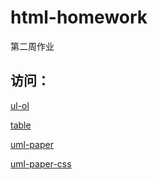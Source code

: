 # html-homework
第二周作业

## 访问：

[ul-ol](https://demos-ritter.github.io/html-homework/ul-ol/)

[table](https://demos-ritter.github.io/html-homework/table/)

[uml-paper](https://demos-ritter.github.io/html-homework/uml-paper/)

[uml-paper-css](https://demos-ritter.github.io/html-homework/uml-paper-css/)

